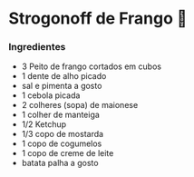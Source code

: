 # Strogonoff de Frango :chicken:

### Ingredientes

- 3 Peito de frango cortados em cubos
- 1 dente de alho picado
- sal e pimenta a gosto
- 1 cebola picada
- 2 colheres (sopa) de maionese
- 1 colher de manteiga
- 1/2 Ketchup
- 1/3 copo de mostarda
- 1 copo de cogumelos
- 1 copo de creme de leite
- batata palha a gosto